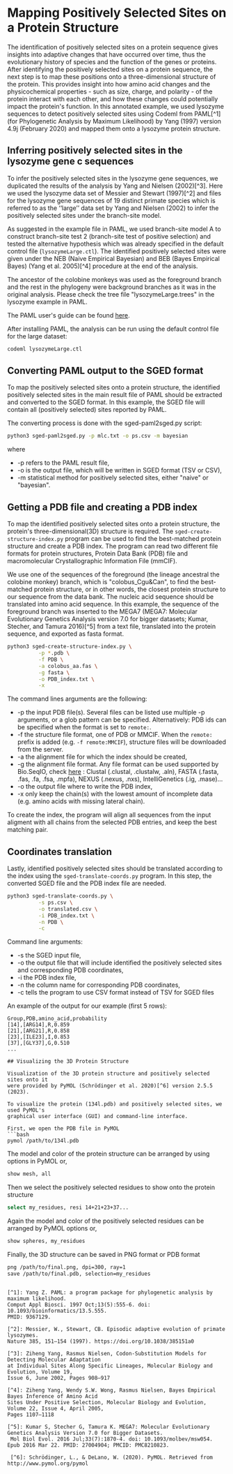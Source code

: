 # Mapping Positively Selected Sites on a Protein Structure


The identification of positively selected sites on a protein sequence gives insights into
adaptive changes that have occurred over time, thus the evolutionary history of species
and the function of the genes or proteins. After identifying the positively selected sites
on a protein sequence, the next step is to map these positions onto a three-dimensional
structure of the protein. This provides insight into how amino acid changes and the physicochemical
properties - such as size, charge, and polarity - of the protein interact with each other,
and how these changes could potentially impact the protein's function. In this annotated
example, we used lysozyme sequences to detect positively selected sites using Codeml from
PAML[^1] (for Phylogenetic Analysis by Maximum Likelihood) by Yang (1997) version 4.9j
(February 2020) and mapped them onto a lysozyme protein structure.

## Inferring positively selected sites in the lysozyme gene c sequences

To infer the positively selected sites in the lysozyme gene sequences, we duplicated
the results of the analysis by Yang and Nielsen (2002)[^3]. Here we used the lysozyme data
set of Messier and Stewart (1997)[^2] and files for the lysozyme gene sequences of 19 distinct
primate species which is referred to as the ‘‘large’’ data set by Yang and Nielsen (2002)
to infer the positively selected sites under the branch-site model. 
 
As suggested in the example file in PAML, we used branch-site model A to construct 
branch-site test 2 (branch-site test of positive selection) and tested the alternative
hypothesis which was already specified in the default control file (`lysozymeLarge.ctl`).
The identified positively selected sites were given under the NEB (Naive Empirical Bayesian)
and BEB (Bayes Empirical Bayes) (Yang et al. 2005)[^4] procedure at the end of the analysis.

The ancestor of the colobine monkeys was used as the foreground branch and the rest in the phylogeny were
background branches as it was in the original analysis. Please check the tree file
"lysozymeLarge.trees" in the lysozyme example in PAML.

The PAML user's guide can be found [here](http://abacus.gene.ucl.ac.uk/software/pamlDOC.pdf).

After installing PAML, the analysis can be run using the default control file for the large dataset:

```bash
codeml lysozymeLarge.ctl
```


## Converting PAML output to the SGED format

To map the positively selected sites onto a protein structure, the identified positively
selected sites in the main result file of PAML should be extracted and converted to the
SGED format.
In this example, the SGED file will contain all (positively selected) sites reported by PAML.

The converting process is done with the sged-paml2sged.py script:

```bash
python3 sged-paml2sged.py -p mlc.txt -o ps.csv -m bayesian
```
where

* -p refers to the PAML result file,
* -o is the output file, which will be written in SGED format (TSV or CSV),
* -m statistical method for positively selected sites, either "naive" or "bayesian".



## Getting a PDB file and creating a PDB index

To map the identified positively selected sites onto a protein structure, the protein's
three-dimensional(3D) structure is required. The `sged-create-structure-index.py` program can
be used to find the best-matched protein structure and create a PDB index.
The program can read two different file formats for protein structures, Protein Data Bank (PDB) file and macromolecular Crystallographic Information File (mmCIF).

We use one of the sequences of the foreground (the lineage ancestral the colobine monkey) branch, 
which is "colobus_Cgu&Can", to find the best-matched protein structure, or in other words, the closest
protein structure to our sequence from the data bank. 
The nucleic acid sequence should be translated into amino acid sequence. In this example, the sequence 
of the foreground branch was inserted to the MEGA7 (MEGA7: Molecular Evolutionary Genetics Analysis version 7.0 for bigger datasets; Kumar, Stecher, and Tamura 2016)[^5] 
from a text file, translated into the protein sequence, and exported as fasta format.

```bash
python3 sged-create-structure-index.py \
          -p *.pdb \
          -f PDB \
          -a colobus_aa.fas \
          -g fasta \
          -o PDB_index.txt \
          -x
```

The command lines arguments are the following:

* -p the input PDB file(s). Several files can be listed use multiple -p arguments, or a glob pattern can be specified. Alternatively: PDB ids can be specified when the format is set to `remote:`.
* -f the structure file format, one of PDB or MMCIF. When the `remote:` prefix is added (e.g. `-f remote:MMCIF`), structure files will be downloaded from the server.
* -a the alignment file for which the index should be created,
* -g the alignment file format. Any file format can be used supported by Bio.SeqIO, check [here](https://biopython.org/docs/1.76/api/Bio.SeqIO.html) : Clustal (.clustal, .clustalw, .aln), FASTA (.fasta, .fas, .fa, .fsa, .mpfa), NEXUS (.nexus, .nxs), IntelliGenetics (.ig, .mase)...
* -o the output file where to write the PDB index,
* -x only keep the chain(s) with the lowest amount of incomplete data (e.g. amino acids with missing lateral chain).

To create the index, the program will align all sequences from the input aligment with all chains from the selected PDB entries, and keep the best matching pair.

## Coordinates translation

Lastly, identified positively selected sites should be translated according to the index using the `sged-translate-coords.py` program.
In this step, the converted SGED file and the PDB index file are needed. 

```bash
python3 sged-translate-coords.py \
          -s ps.csv \
          -o translated.csv \
          -i PDB_index.txt \
          -n PDB \
          -c
```

Command line arguments:

* -s the SGED input file,
* -o the output file that will include identified the positively selected sites and corresponding PDB coordinates,
* -i the PDB index file,
* -n the column name for corresponding PDB coordinates,
* -c tells the program to use CSV format instead of TSV for SGED files

An example of the output for our example (first 5 rows):
```
Group,PDB,amino_acid,probability
[14],[ARG14],R,0.859
[21],[ARG21],R,0.858
[23],[ILE23],I,0.853
[37],[GLY37],G,0.510
...

## Visualizing the 3D Protein Structure

Visualization of the 3D protein structure and positively selected sites onto it
were provided by PyMOL (Schrödinger et al. 2020)[^6] version 2.5.5 (2023).

To visualize the protein (134l.pdb) and positively selected sites, we used PyMOL's 
graphical user interface (GUI) and command-line interface.

First, we open the PDB file in PyMOL 
```bash
pymol /path/to/134l.pdb
```

The model and color of the protein structure can be arranged by using options in PyMOL or,
```bash
show mesh, all
```

Then we select the positively selected residues to show onto the protein structure
```bash
select my_residues, resi 14+21+23+37...
```

Again the model and color of the positively selected residues can be arranged by PyMOL options or,
```bash
show spheres, my_residues
```

Finally, the 3D structure can be saved in PNG format or PDB format
```bash
png /path/to/final.png, dpi=300, ray=1
save /path/to/final.pdb, selection=my_residues
```

```

[^1]: Yang Z. PAML: a program package for phylogenetic analysis by maximum likelihood. 
Comput Appl Biosci. 1997 Oct;13(5):555-6. doi: 10.1093/bioinformatics/13.5.555. 
PMID: 9367129.

[^2]: Messier, W., Stewart, CB. Episodic adaptive evolution of primate lysozymes. 
Nature 385, 151–154 (1997). https://doi.org/10.1038/385151a0

[^3]: Ziheng Yang, Rasmus Nielsen, Codon-Substitution Models for Detecting Molecular Adaptation
at Individual Sites Along Specific Lineages, Molecular Biology and Evolution, Volume 19, 
Issue 6, June 2002, Pages 908–917

[^4]: Ziheng Yang, Wendy S.W. Wong, Rasmus Nielsen, Bayes Empirical Bayes Inference of Amino Acid 
Sites Under Positive Selection, Molecular Biology and Evolution, Volume 22, Issue 4, April 2005, 
Pages 1107–1118

[^5]: Kumar S, Stecher G, Tamura K. MEGA7: Molecular Evolutionary Genetics Analysis Version 7.0 for Bigger Datasets.
 Mol Biol Evol. 2016 Jul;33(7):1870-4. doi: 10.1093/molbev/msw054. Epub 2016 Mar 22. PMID: 27004904; PMCID: PMC8210823.
 
 [^6]: Schrödinger, L., & DeLano, W. (2020). PyMOL. Retrieved from http://www.pymol.org/pymol
 
